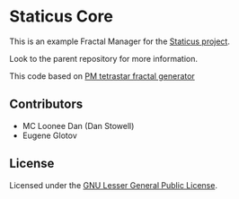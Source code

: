 # Staticus Core

This is an example Fractal Manager for the [Staticus project](https://github.com/KIVagant/staticus).

Look to the parent repository for more information.

This code based on [PM tetrastar fractal generator](http://www.mcld.co.uk/tetrafrac/source.php)

## Contributors

- MC Loonee Dan (Dan Stowell)
- Eugene Glotov <kivagant at gmail.com>

## License

Licensed under the [GNU Lesser General Public License](http://www.gnu.org/licenses/lgpl-3.0.en.html).
